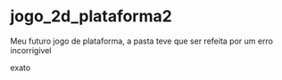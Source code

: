 # jogo_2d_plataforma2
Meu futuro jogo de plataforma, a pasta teve que ser refeita por um erro incorrigivel
<p>exato</p>

